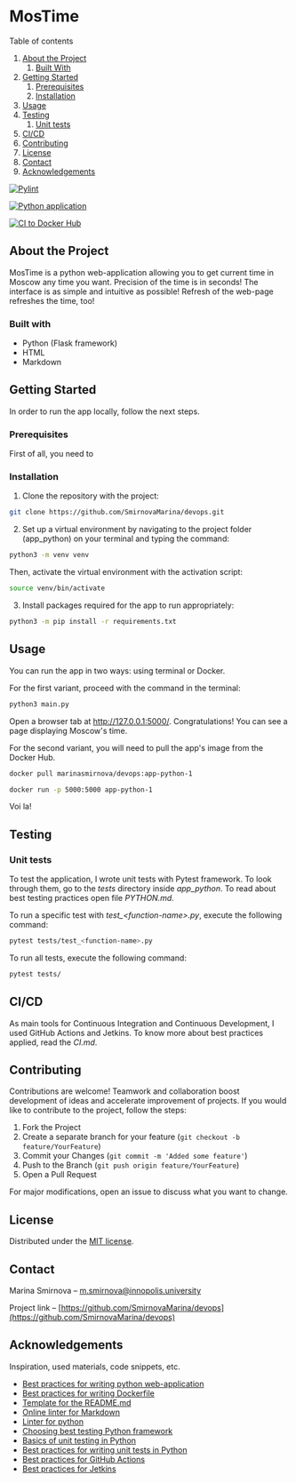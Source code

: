 # MosTime

Table of contents

1. [About the Project](#about)
    1. [Built With](#built-with)
2. [Getting Started](#getting-started)
    1. [Prerequisites](#prerequisites)
    2. [Installation](#installation)
3. [Usage](#usage)
4. [Testing](#testing)
    1. [Unit tests](#unit-tests)
5. [CI/CD](#ci)
6. [Contributing](#contributing)
7. [License](#license)
8. [Contact](#contact)
9. [Acknowledgements](#acknowledgements)

[![Pylint](https://github.com/SmirnovaMarina/devops/actions/workflows/pylint.yml/badge.svg?branch=develop&event=push)](https://github.com/SmirnovaMarina/devops/actions/workflows/pylint.yml)

[![Python application](https://github.com/SmirnovaMarina/devops/actions/workflows/test-app.yml/badge.svg?branch=develop&event=push)](https://github.com/SmirnovaMarina/devops/actions/workflows/test-app.yml)

[![CI to Docker Hub](https://github.com/SmirnovaMarina/devops/actions/workflows/build-push-dockerhub.yml/badge.svg?branch=main&event=push)](https://github.com/SmirnovaMarina/devops/actions/workflows/build-push-dockerhub.yml)

## About the Project <a name="about"></a>

MosTime is a python web-application allowing you to get current time in Moscow any time you want. Precision of the time is in seconds! The interface is as simple and intuitive as possible! Refresh of the web-page refreshes the time, too!

### Built with <a name="built-with"></a>

- Python (Flask framework)
- HTML
- Markdown

## Getting Started <a name="getting-started"></a>

In order to run the app locally, follow the next steps.

### Prerequisites <a name="prerequisites"></a>

First of all, you need to

### Installation <a name="installation"></a>

1. Clone the repository with the project:

```bash
git clone https://github.com/SmirnovaMarina/devops.git
```

2. Set up a virtual environment by navigating to the project folder (app_python) on your terminal and typing the command:

```bash
python3 -m venv venv
```

Then, activate the virtual environment with the activation script:

```bash
source venv/bin/activate
```

3. Install packages required for the app to run appropriately:

```bash
python3 -m pip install -r requirements.txt
```

## Usage <a name="usage"></a>

You can run the app in two ways: using terminal or Docker.

For the first variant, proceed with the command in the terminal:

```bash
python3 main.py
```

Open a browser tab at http://127.0.0.1:5000/. Congratulations! You can see a page displaying Moscow's time.

For the second variant, you will need to pull the app's image from the Docker Hub.

```bash
docker pull marinasmirnova/devops:app-python-1
```

```bash
docker run -p 5000:5000 app-python-1
```

Voi la!

## Testing <a name="testing"></a>

### Unit tests <a name="unit-tests"></a>

To test the application, I wrote unit tests with Pytest framework. To look through them, go to the *tests* directory inside *app_python*. To read about best testing practices open file *PYTHON.md*.

To run a specific test with *test_\<function-name>.py*, execute the following command:

```bash
pytest tests/test_<function-name>.py
```

To run all tests, execute the following command:

```bash
pytest tests/
```

## CI/CD <a name="ci"></a>

As main tools for Continuous Integration and Continuous Development, I used GitHub Actions and Jetkins. To know more about best practices applied, read the *CI.md*.


## Contributing <a name="contributing"></a>

Contributions are welcome! Teamwork and collaboration boost development of ideas and accelerate improvement of projects. If you would like to contribute to the project, follow the steps:

1. Fork the Project
2. Create a separate branch for your feature (```git checkout -b feature/YourFeature```)
3. Commit your Changes (```git commit -m 'Added some feature'```)
4. Push to the Branch (```git push origin feature/YourFeature```)
5. Open a Pull Request

For major modifications, open an issue to discuss what you want to change.

## License <a name="license"></a>

Distributed under the [MIT license](https://choosealicense.com/licenses/mit/).

## Contact <a name="contact"></a>

Marina Smirnova – m.smirnova@innopolis.university

Project link – [https://github.com/SmirnovaMarina/devops](https://github.com/SmirnovaMarina/devops)

## Acknowledgements <a name="acknowledgements"></a>

Inspiration, used materials, code snippets, etc.

- [Best practices for writing python web-application](https://data-flair.training/blogs/python-best-practices/)
- [Best practices for writing Dockerfile](https://docs.docker.com/develop/develop-images/dockerfile_best-practices/)
- [Template for the README.md](https://github.com/othneildrew/Best-README-Template/blob/master/BLANK_README.md)
- [Online linter for Markdown](https://dlaa.me/markdownlint/)
- [Linter for python](https://flake8.pycqa.org/en/latest/)
- [Choosing best testing Python framework](https://www.pythonpool.com/python-unittest-vs-pytest/)
- [Basics of unit testing in Python](https://medium.com/swlh/unit-testing-in-python-code-confidently-and-break-stuff-on-purpose-d246e7167e79)
- [Best practices for writing unit tests in Python](https://www.testim.io/blog/unit-testing-best-practices/)
- [Best practices for GitHub Actions](https://www.docker.com/blog/best-practices-for-using-docker-hub-for-ci-cd/)
- [Best practices for Jetkins](https://wiki.jenkins.io/display/jenkins/jenkins+best+practices)

